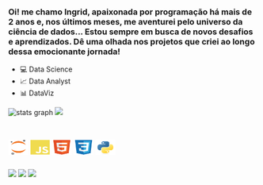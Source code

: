 ###  Oi! me chamo Ingrid, apaixonada por programação há mais de 2 anos e, nos últimos meses, me aventurei pelo universo da ciência de dados... Estou sempre em busca de novos desafios e aprendizados. Dê uma olhada nos projetos que criei ao longo dessa emocionante jornada!

- 💻 Data Science
- 📈 Data Analyst
- 📊 DataViz

<div>
  
  <img src="https://github-readme-stats.vercel.app/api?username=ingridalvesz&hide_title=true&hide_rank=true&show_icons=true&include_all_commits=true&count_private=true&disable_animations=flase&theme=dracula&locale=en&hide_border=true" height="180" alt="stats graph"  />
  <img height="180em" src="https://github-readme-stats.vercel.app/api/top-langs/?username=ingridalvesz&layout=compact&langs_count=7&theme=dracula"/>
  
</div>

  ##

<div style="display: inline_block"><br>
  <img align="center" alt="text/css" height="30" width="40" src="https://raw.githubusercontent.com/devicons/devicon/master/icons/jupyter/jupyter-original.svg">
  <img align="center" alt="Ingrid-Js" height="30" width="40" src="https://raw.githubusercontent.com/devicons/devicon/master/icons/javascript/javascript-plain.svg">
  <img align="center" alt="Ingrid-HTML" height="30" width="40" src="https://raw.githubusercontent.com/devicons/devicon/master/icons/html5/html5-original.svg">
  <img align="center" alt="Ingrid-CSS" height="30" width="40" src="https://raw.githubusercontent.com/devicons/devicon/master/icons/css3/css3-original.svg">
  <img align="center" alt="Ingrid-Python" height="30" width="40" src="https://raw.githubusercontent.com/devicons/devicon/master/icons/python/python-original.svg">
</div>
  
  ##

  <div> 
    
  <a href="https://instagram.com/ingridalves.z" target="_blank"><img src="https://img.shields.io/badge/-Instagram-%23E4405F?style=for-the-badge&logo=instagram&logoColor=white" target="_blank"></a>
  <a href = "mailto:ingrid.roberta.alves.s@outlook.com"><img src="https://img.shields.io/badge/-Gmail-%23333?style=for-the-badge&logo=gmail&logoColor=white" target="_blank"></a>
  <a href="https://www.linkedin.com/in/ingrid-alves-28a662203/" target="_blank"><img src="https://img.shields.io/badge/-LinkedIn-%230077B5?style=for-the-badge&logo=linkedin&logoColor=white" target="_blank"></a> 

  ##

